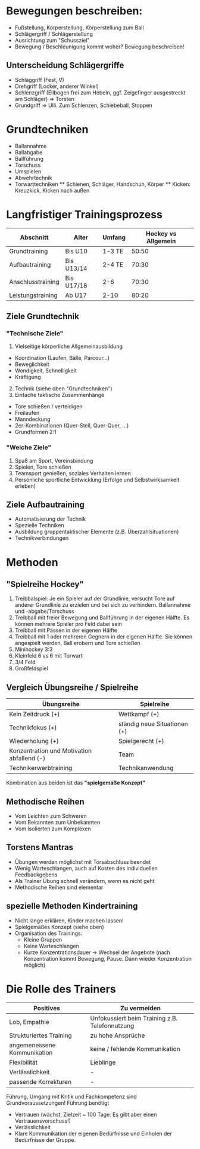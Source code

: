 # Bewegungen beschreiben:
* Fußstellung, Körperstellung, Körperstellung zum Ball
* Schlägergriff / Schlägerstellung
* Ausrichtung zum "Schussziel"
* Bewegung / Beschleunigung kommt woher? Bewegung beschreiben!

## Unterscheidung Schlägergriffe
* Schlaggriff (Fest, V)
* Drehgriff (Locker, anderer Winkel)
* Schlenzgriff (Ellbogen frei zum Hebeln, ggf. Zeigefinger ausgestreckt am Schläger) => Torsten
* Grundgriff => Ulli. Zum Schlenzen, Schiebeball, Stoppen

# Grundtechniken
* Ballannahme
* Ballabgabe
* Ballführung
* Torschuss
* Umspielen
* Abwehrtechnik
* Torwarttechniken
** Schienen, Schläger, Handschuh, Körper
** Kicken: Kreuzkick, Kicken nach außen

# Langfristiger Trainingsprozess
|Abschnitt|Alter|Umfang|Hockey vs Allgemein|
|----|----|----|----|
| Grundtraining | Bis U10 | 1-3 TE | 50:50  |
| Aufbautraining | Bis U13/14 | 2-4 TE | 70:30 |
| Anschlusstraining | Bis U17/18 | 2-6 | 70:30 |
| Leistungstraining | Ab U17 | 2-10 | 80:20 |

## Ziele Grundtechnik
### "Technische Ziele"
1. Vielseitige körperliche Allgemeinausbildung
  * Koordination (Laufen, Bälle, Parcour...)
  * Beweglichkeit
  * Wendigkeit, Schnelligkeit
  * Kräftigung
2. Technik (siehe oben "Grundtechniken")
3. Einfache taktische Zusammenhänge
  * Tore schießen / verteidigen
  * Freilaufen
  * Manndeckung
  * 2er-Kombinationen (Quer-Steil, Quer-Quer, ...)
  * Grundformen 2:1

### "Weiche Ziele"
1. Spaß am Sport, Vereinsbindung
2. Spielen, Tore schießen
3. Teamsport genießen, soziales Verhalten lernen
4. Persönliche sportliche Entwicklung (Erfolge und Selbstwirksamkeit erleben)


## Ziele Aufbautraining
* Automatisierung der Technik
* Spezielle Techniken
* Ausbildung gruppentaktischer Elemente (z.B. Überzahlsituationen)
* Technikverbindungen

# Methoden
## "Spielreihe Hockey"
1. Treibbalspiel: Je ein Spieler auf der Grundlinie, versucht Tore auf anderer Grundlinie zu erzielen und bei sich zu verhindern. Ballannahme und -abgabe/Torschuss
2. Treibball mit freier Bewegung und Ballführung in der eigenen Hälfte. Es können mehrere Spieler pro Feld dabei sein
3. Treibball mit Pässen in der eigenen Hälfte
4. Treibball mit 1 oder mehreren Gegnern in der eigenen Hälfte. Sie können angespielt werden, Ball erobern und Tore schießen
5. Minihockey 3:3
6. Kleinfeld 6 vs 6 mit Torwart
7. 3/4 Feld
8. Großfeldspiel

## Vergleich Übungsreihe / Spielreihe
|Übungsreihe|Spielreihe|
|-----------|----------|
|Kein Zeitdruck (+) | Wettkampf (+) |
|Technikfokus (+) | ständig neue Situationen (+) |
| Wiederholung (+) | Spielgerecht (+) |
| Konzentration und Motivation abfallend (-) | Team |
| Technikerwerbtraining | Technikanwendung |

Kombination aus beiden ist das **"spielgemäße Konzept"**

## Methodische Reihen
* Vom Leichten zum Schweren
* Vom Bekannten zum Unbekannten
* Vom Isolierten zum Komplexen

## Torstens Mantras
* Übungen werden möglichst mit Torsabschluss beendet
* Wenig Warteschlangen, auch auf Kosten des individuellen Feedbackgebens
* Als Trainer Übung schnell verändern, wenn es nicht geht
* Methodische Reihen sind elementar

## spezielle Methoden Kindertraining
* Nicht lange erklären, Kinder machen lassen!
* Spielgemäßes Konzept (siehe oben)
* Organisation des Trainings:
  * Kleine Gruppen
  * Keine Warteschlangen
  * Kurze Konzentrationsdauer -> Wechsel der Angebote (nach Konzentration kommt Bewegung, Pause. Dann wieder Konzentration möglich)

# Die Rolle des Trainers
|Positives | Zu vermeiden |
|----------| -------------|
| Lob, Empathie | Unfokussiert beim Training z.B. Telefonnutzung|
| Strukturiertes Training | zu hohe Ansprüche|
| angemenessene Kommunikation | keine / fehlende Kommunikation |
| Flexibilität | Lieblinge |
| Verlässlichkeit | - |
| passende Korrekturen | - |

Führung, Umgang mit Kritik und Fachkompetenz sind Grundvoraussetzungen!
Führung benötigt
* Vertrauen (wächst, Zielzeit ~ 100 Tage. Es gibt aber einen Vertrauensvorschuss!)
* Verlässlichkeit
* Klare Kommunikation der eigenen Bedürfnisse und Einholen der Bedürfnisse der Gruppe.




